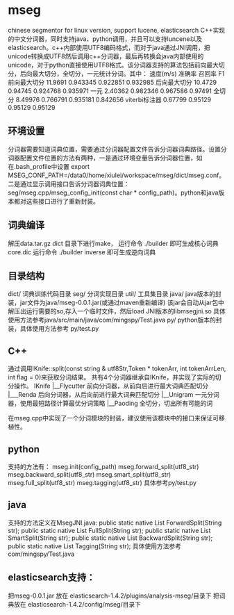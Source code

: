 # mseg
chinese segmentor for linux version, support lucene, elasticsearch
    C++实现的中文分词器，同时支持java、python调用，并且可以支持luncene以及elasticsearch。c++内部使用UTF8编码格式，而对于java通过JNI调用，把unicode转换成UTF8然后调用c++分词器，最后再转换会java内部使用的unicode，对于python直接使用UTF8格式。该分词器支持的算法包括前向最大切分，后向最大切分，全切分，一元统计分词。其中：
    	速度(m/s)	准确率	召回率	F1
前向最大切分	11.9691	0.943345	0.922851	0.932985
后向最大切分	10.4729	0.94745	0.924768	0.935971
一元	2.40362	0.982346	0.967586	0.97491
全切分	8.49976	0.766791	0.935181	0.842656
viterbi标注器	0.67799	0.95129	0.95129	0.95129

## 环境设置
分词器需要知道词典位置，需要通过分词器配置文件告诉分词器词典路径。设置分词器配置文件位置的方法有两种，一是通过环境变量告诉分词器位置，如在.bash_profile中设置 export MSEG_CONF_PATH=/data0/home/xiulei/workspace/mseg/dict/mseg.conf。二是通过显示调用接口告诉分词器词典位置：seg/mseg.cpp/mseg_config_init(const char * config_path)。python和java版本都对这些接口进行了重新封装。

## 词典编译
解压data.tar.gz
dict 目录下进行make，
运行命令 ./builder 即可生成核心词典core.dic
运行命令 ./builder inverse 即可生成逆向词典

## 目录结构
dict/   词典训练代码目录
seg/    分词实现目录
util/   工具集目录
java/   java版本的封装，jar文件为java/mseg-0.0.1.jar(或通过maven重新编译) 该jar会自动从jar包中解压出运行需要的so,存入一个临时文件，然后load JNI版本的libmsegjni.so 具体使用方法参考java/src/main/java/com/mingspy/Test.java
py/     python版本的封装，具体使用方法参考 py/test.py

## C++
通过调用IKnife::split(const string & utf8Str,Token * tokenArr, int tokenArrLen, int flag = 0)来获取分词结果。
共有4个分词器继承自IKnife，并实现了实际的切分操作。
IKnife
|__Flycutter  前向分词器，从前向后进行最大词典匹配切分
   |___Renda  后向分词器，从后向前进行最大词典匹配切分
|__Unigram    一元分词器，使用最短路径计算最优分词策略
|__Paoding    全切分，切出所有可能的词

在mseg.cpp中实现了一个分词模块的封装，建议使用该模块中的接口来保证可移植性。

## python
支持的方法有：
mseg.init(config_path)
mseg.forward_split(utf8_str)
mseg.backward_split(utf8_str)
mseg.smart_split(utf8_str)
mseg.full_split(utf8_str)
mseg.tagging(utf8_str)
具体参考py/test.py

## java
支持的方法定义在MsegJNI.java:
  public static native List<Token> ForwardSplit(String str);
	public static native List<Token> FullSplit(String str);
	public static native List<Token> SmartSplit(String str);
	public static native List<Token> BackwardSplit(String str);
	public static native List<Token> Tagging(String str);
具体使用方法参考 com/mingspy/Test.java 

## elasticsearch支持：
把mseg-0.0.1.jar 放在 elasticsearch-1.4.2/plugins/analysis-mseg/目录下
把词典放在 elasticsearch-1.4.2/config/mseg/目录下

